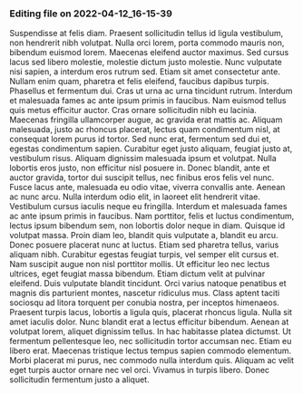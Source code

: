 

### Editing file on 2022-04-12_16-15-39

Suspendisse at felis diam. Praesent sollicitudin tellus id ligula vestibulum, non hendrerit nibh volutpat. Nulla orci lorem, porta commodo mauris non, bibendum euismod lorem. Maecenas eleifend auctor maximus. Sed cursus lacus sed libero molestie, molestie dictum justo molestie. Nunc vulputate nisi sapien, a interdum eros rutrum sed. Etiam sit amet consectetur ante. Nullam enim quam, pharetra et felis eleifend, faucibus dapibus turpis. Phasellus et fermentum dui. Cras ut urna ac urna tincidunt rutrum. Interdum et malesuada fames ac ante ipsum primis in faucibus. Nam euismod tellus quis metus efficitur auctor. Cras ornare sollicitudin nibh eu lacinia.
Maecenas fringilla ullamcorper augue, ac gravida erat mattis ac. Aliquam malesuada, justo ac rhoncus placerat, lectus quam condimentum nisl, at consequat lorem purus id tortor. Sed nunc erat, fermentum sed dui et, egestas condimentum sapien. Curabitur eget justo aliquam, feugiat justo at, vestibulum risus. Aliquam dignissim malesuada ipsum et volutpat. Nulla lobortis eros justo, non efficitur nisl posuere in. Donec blandit, ante et auctor gravida, tortor dui suscipit tellus, nec finibus eros felis vel nunc.
Fusce lacus ante, malesuada eu odio vitae, viverra convallis ante. Aenean ac nunc arcu. Nulla interdum odio elit, in laoreet elit hendrerit vitae. Vestibulum cursus iaculis neque eu fringilla. Interdum et malesuada fames ac ante ipsum primis in faucibus. Nam porttitor, felis et luctus condimentum, lectus ipsum bibendum sem, non lobortis dolor neque in diam. Quisque id volutpat massa.
Proin diam leo, blandit quis vulputate a, blandit eu arcu. Donec posuere placerat nunc at luctus. Etiam sed pharetra tellus, varius aliquam nibh. Curabitur egestas feugiat turpis, vel semper elit cursus et. Nam suscipit augue non nisl porttitor mollis. Ut efficitur leo nec lectus ultrices, eget feugiat massa bibendum. Etiam dictum velit at pulvinar eleifend. Duis vulputate blandit tincidunt.
Orci varius natoque penatibus et magnis dis parturient montes, nascetur ridiculus mus. Class aptent taciti sociosqu ad litora torquent per conubia nostra, per inceptos himenaeos. Praesent turpis lacus, lobortis a ligula quis, placerat rhoncus ligula. Nulla sit amet iaculis dolor. Nunc blandit erat a lectus efficitur bibendum. Aenean at volutpat lorem, aliquet dignissim tellus. In hac habitasse platea dictumst. Ut fermentum pellentesque leo, nec sollicitudin tortor accumsan nec. Etiam eu libero erat. Maecenas tristique lectus tempus sapien commodo elementum. Morbi placerat mi purus, nec commodo nulla interdum quis. Aliquam ac velit eget turpis auctor ornare nec vel orci. Vivamus in turpis libero. Donec sollicitudin fermentum justo a aliquet.


